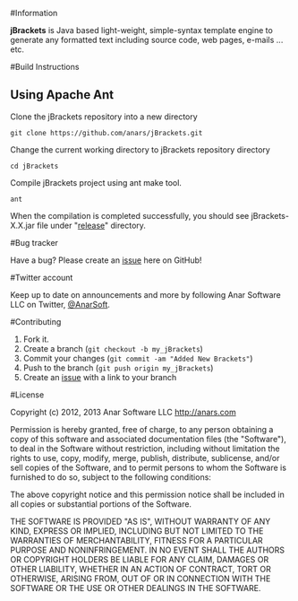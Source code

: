 #Information

**jBrackets** is Java based light-weight, simple-syntax template engine to generate any formatted text including source code, web pages, e-mails ... etc.

#Build Instructions

## Using Apache Ant

Clone the jBrackets repository into a new directory

    git clone https://github.com/anars/jBrackets.git

Change the current working directory to jBrackets repository directory

    cd jBrackets

Compile jBrackets project using ant make tool.

    ant

When the compilation is completed successfully, you should see jBrackets-X.X.jar file under "[release][3]" directory.

#Bug tracker

Have a bug? Please create an [issue][1] here on GitHub!

#Twitter account

Keep up to date on announcements and more by following Anar Software LLC on Twitter, [@AnarSoft][2].

#Contributing

1. Fork it.
2. Create a branch (`git checkout -b my_jBrackets`)
3. Commit your changes (`git commit -am "Added New Brackets"`)
4. Push to the branch (`git push origin my_jBrackets`)
5. Create an [issue][1] with a link to your branch

[1]: https://github.com/anars/jBrackets/issues
[2]: http://twitter.com/AnarSoft
[3]: https://github.com/anars/jBrackets/tree/master/release

#License

Copyright (c) 2012, 2013 Anar Software LLC <http://anars.com>

Permission is hereby granted, free of charge, to any person obtaining a copy of this software and associated documentation files (the "Software"), to deal in the Software without restriction, including without limitation the rights to use, copy, modify, merge, publish, distribute, sublicense, and/or sell copies of the Software, and to permit persons to whom the Software is furnished to do so, subject to the following conditions:

The above copyright notice and this permission notice shall be included in all copies or substantial portions of the Software.

THE SOFTWARE IS PROVIDED "AS IS", WITHOUT WARRANTY OF ANY KIND, EXPRESS OR IMPLIED, INCLUDING BUT NOT LIMITED TO THE WARRANTIES OF MERCHANTABILITY, FITNESS FOR A PARTICULAR PURPOSE AND NONINFRINGEMENT. IN NO EVENT SHALL THE AUTHORS OR COPYRIGHT HOLDERS BE LIABLE FOR ANY CLAIM, DAMAGES OR OTHER LIABILITY, WHETHER IN AN ACTION OF CONTRACT, TORT OR OTHERWISE, ARISING FROM, OUT OF OR IN CONNECTION WITH THE SOFTWARE OR THE USE OR OTHER DEALINGS IN THE SOFTWARE.
